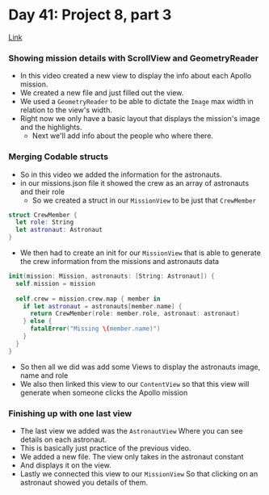 # Day 41: Project 8, part 3
[Link](https://www.hackingwithswift.com/100/swiftui/41)

### Showing mission details with ScrollView and GeometryReader
* In this video created a new view to display the info about each Apollo mission. 
* We created a new file and just filled out the view.
* We used a `GeometryReader` to be able to dictate the `Image` max width in relation to the view's width. 
* Right now we only have a basic layout that displays the mission's image and the highlights.
  *  Next we'll add info about the people who where there.

### Merging Codable structs
* So in this video we added the information for the astronauts.
* in our missions.json file it showed the crew as an array of astronauts and their role 
  * So we created a struct in our `MissionView` to be just that `CrewMember`
```swift
struct CrewMember {
  let role: String
  let astronaut: Astronaut
}
``` 
* We then had to create an init for our `MissionView` that is able to generate the crew information from the missions and astronauts data
```swift
init(mission: Mission, astronauts: [String: Astronaut]) {
  self.mission = mission
  
  self.crew = mission.crew.map { member in
    if let astronaut = astronauts[member.name] {
      return CrewMember(role: member.role, astronaut: astronaut)
    } else {
      fatalError("Missing \(member.name)")
    }
  }
}
```
* So then all we did was add some Views to display the astronauts image, name and role
* We also then linked this view to our `ContentView` so that this view will generate when someone clicks the Apollo mission

### Finishing up with one last view
* The last view we added was the `AstronautView` Where you can see details on each astronaut.
* This is basically just practice of the previous video.
* We added a new file. The view only takes in the astronaut constant
* And displays it on the view.
* Lastly we connected this view to our `MissionView` So that clicking on an astronaut showed you details of them. 